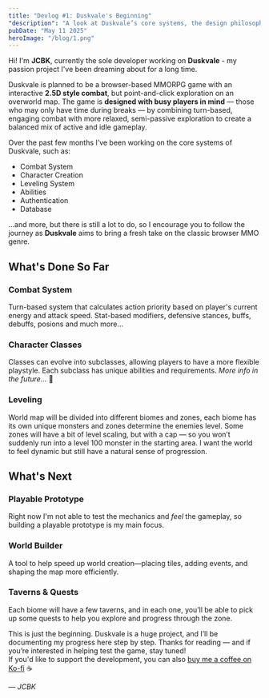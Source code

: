 ```yaml
---
title: "Devlog #1: Duskvale's Beginning"
"description": "A look at Duskvale’s core systems, the design philosophy behind its world and combat, and what’s next on the road to building a browser-based MMORPG."
pubDate: "May 11 2025"
heroImage: "/blog/1.png"
---
```


Hi! I'm **JCBK**, currently the sole developer working on **Duskvale** - my passion project I've been dreaming about for a long time.

Duskvale is planned to be a browser-based MMORPG game with an interactive **2.5D style combat**, but point-and-click exploration on an overworld map. The game is **designed with busy players in mind** — those who may only have time during breaks — by combining turn-based, engaging combat with more relaxed, semi-passive exploration to create a balanced mix of active and idle gameplay.

Over the past few months I’ve been working on the core systems of Duskvale, such as:

- Combat System
- Character Creation
- Leveling System
- Abilities
- Authentication
- Database

...and more, but there is still a lot to do, so I encourage you to follow the journey as **Duskvale** aims to bring a fresh take on the classic browser MMO genre.

## What's Done So Far

### Combat System

Turn-based system that calculates action priority based on player's current energy and attack speed. Stat-based modifiers, defensive stances, buffs, debuffs, posions and much more...

### Character Classes

Classes can evolve into subclasses, allowing players to have a more flexible playstyle. Each subclass has unique abilities and requirements. _More info in the future..._ 🤫

### Leveling

World map will be divided into different biomes and zones, each biome has its own unique monsters and zones determine the enemies level. Some zones will have a bit of level scaling, but with a cap — so you won’t suddenly run into a level 100 monster in the starting area. I want the world to feel dynamic but still have a natural sense of progression.

## What's Next

### Playable Prototype

Right now I'm not able to test the mechanics and _feel_ the gameplay, so building a playable prototype is my main focus.

### World Builder

A tool to help speed up world creation—placing tiles, adding events, and shaping the map more efficiently.

### Taverns & Quests

Each biome will have a few taverns, and in each one, you’ll be able to pick up some quests to help you explore and progress through the zone.

This is just the beginning. Duskvale is a huge project, and I’ll be documenting my progress here step by step. Thanks for reading — and if you’re interested in helping test the game, stay tuned!  
If you'd like to support the development, you can also <a href="https://ko-fi.com/jcbkdev" target="_blank" rel="noopener noreferrer">buy me a coffee on Ko-fi</a>
☕️

— _JCBK_
